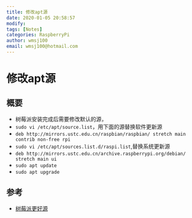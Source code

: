 ```yaml
---
title: 修改apt源
date: 2020-01-05 20:58:57
modify: 
tags: [Notes]
categories: RaspberryPi
author: wmsj100
email: wmsj100@hotmail.com
---
```


# 修改apt源

## 概要

- 树莓派安装完成后需要修改默认的源，
- `sudo vi /etc/apt/source.list`，用下面的源替换软件更新源
- `deb http://mirrors.ustc.edu.cn/raspbian/raspbian/ stretch main contrib non-free rpi`
- `sudo vi /etc/apt/sources.list.d/raspi.list`,替换系统更新源
- `deb http://mirrors.ustc.edu.cn/archive.raspberrypi.org/debian/ stretch main ui`
- `sudo apt update`
- `sudo apt upgrade`

## 参考

- [树莓派更好源](https://www.jianshu.com/p/768f0181672b)
